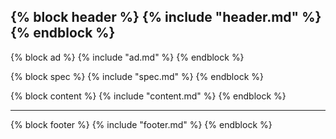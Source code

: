 {% block header %}
{% include "header.md" %}
{% endblock %}
---
{% block ad %}
{% include "ad.md" %}
{% endblock %}

{% block spec %}
{% include "spec.md" %}
{% endblock %}

{% block content %}
{% include "content.md" %}
{% endblock %}

---

{% block footer %}
{% include "footer.md" %}
{% endblock %}
